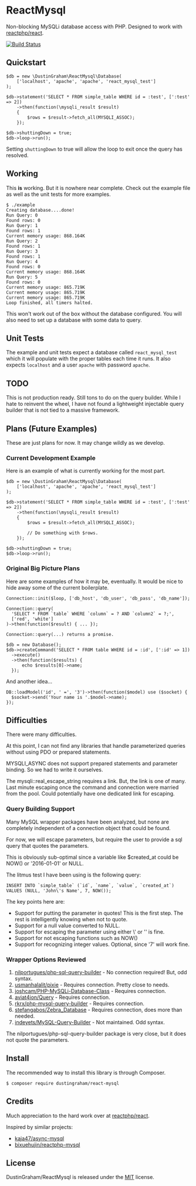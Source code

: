 # ReactMysql

Non-blocking MySQLi database access with PHP.
Designed to work with [reactphp/react](https://github.com/reactphp/react).

[![Build Status](https://travis-ci.org/dustingraham/react-mysql.svg?branch=master)](https://travis-ci.org/dustingraham/react-mysql)

## Quickstart

    $db = new \DustinGraham\ReactMysql\Database(
        ['localhost', 'apache', 'apache', 'react_mysql_test']
    );
    
    $db->statement('SELECT * FROM simple_table WHERE id = :test', [':test' => 2])
        ->then(function(\mysqli_result $result)
        {
            $rows = $result->fetch_all(MYSQLI_ASSOC);
        });
    
    $db->shuttingDown = true;
    $db->loop->run();

Setting `shuttingDown` to true will allow the loop to exit once the query has resolved.

## Working

This __is__ working. But it is nowhere near complete. Check out the example file
as well as the unit tests for more examples.

    $ ./example 
    Creating database....done!
    Run Query: 0
    Found rows: 0
    Run Query: 1
    Found rows: 1
    Current memory usage: 868.164K
    Run Query: 2
    Found rows: 1
    Run Query: 3
    Found rows: 1
    Run Query: 4
    Found rows: 0
    Current memory usage: 868.164K
    Run Query: 5
    Found rows: 0
    Current memory usage: 865.719K
    Current memory usage: 865.719K
    Current memory usage: 865.719K
    Loop finished, all timers halted.

This won't work out of the box without the database configured.
You will also need to set up a database with some data to query.

## Unit Tests

The example and unit tests expect a database called `react_mysql_test` which it
will populate with the proper tables each time it runs. It also expects `localhost`
and a user `apache` with password `apache`.

## TODO

This is not production ready. Still tons to do on the query builder.
While I hate to reinvent the wheel, I have not found a lightweight
injectable query builder that is not tied to a massive framework.

## Plans (Future Examples)

These are just plans for now. It may change wildly as we develop.

### Current Development Example

Here is an example of what is currently working for the most part.

    $db = new \DustinGraham\ReactMysql\Database(
        ['localhost', 'apache', 'apache', 'react_mysql_test']
    );
    
    $db->statement('SELECT * FROM simple_table WHERE id = :test', [':test' => 2])
        ->then(function(\mysqli_result $result)
        {
            $rows = $result->fetch_all(MYSQLI_ASSOC);
            
            // Do something with $rows.
        });
    
    $db->shuttingDown = true;
    $db->loop->run();

### Original Big Picture Plans

Here are some examples of how it may be, eventually.
It would be nice to hide away some of the current boilerplate.

    Connection::init($loop, ['db_host', 'db_user', 'db_pass', 'db_name']);
    
    Connection::query(
      'SELECT * FROM `table` WHERE `column` = ? AND `column2` = ?;',
      ['red', 'white']
    )->then(function($result) { ... });
    
    Connection::query(...) returns a promise.
    
    $db = new Database();
    $db->createCommand('SELECT * FROM table WHERE id = :id', [':id' => 1])
      ->execute()
      ->then(function($results) {
          echo $results[0]->name;
      });
    

And another idea...

    DB::loadModel('id', ' =', '3')->then(function($model) use ($socket) {
      $socket->send('Your name is '.$model->name);
    });

## Difficulties

There were many difficulties.

At this point, I can not find any libraries that handle parameterized queries
without using PDO or prepared statements.

MYSQLI_ASYNC does not support prepared statements and parameter binding. So we had to write it ourselves.

The mysqli::real_escape_string requires a link. But, the link is one of many.
Last minute escaping once the command and connection were married from the pool.
Could potentially have one dedicated link for escaping.

### Query Building Support

Many MySQL wrapper packages have been analyzed, but none are completely independent of
a connection object that could be found.

For now, we will escape parameters, but require the user to provide a sql query that quotes the parameters.

This is obviously sub-optimal since a variable like $created_at could be NOW() or '2016-01-01' or NULL. 

The litmus test I have been using is the following query:

    INSERT INTO `simple_table` (`id`, `name`, `value`, `created_at`)
    VALUES (NULL, 'John\'s Name', 7, NOW());

The key points here are:

 - Support for putting the parameter in quotes! This is the first step. The rest is intelligently knowing when not to quote.
 - Support for a null value converted to NULL.
 - Support for escaping the parameter using either \\\' or '' is fine.
 - Support for not escaping functions such as NOW()
 - Support for recognizing integer values. Optional, since '7' will work fine.

### Wrapper Options Reviewed

 1. [nilportugues/php-sql-query-builder](https://github.com/nilportugues/php-sql-query-builder) - No connection required! But, odd syntax.
 1. [usmanhalalit/pixie](https://github.com/usmanhalalit/pixie) - Requires connection. Pretty close to needs.
 1. [joshcam/PHP-MySQLi-Database-Class](https://github.com/joshcam/PHP-MySQLi-Database-Class) - Requires connection.
 1. [aviat4ion/Query](https://git.timshomepage.net/aviat4ion/Query) - Requires connection.
 1. [rkrx/php-mysql-query-builder](https://github.com/rkrx/php-mysql-query-builder) - Requires connection.
 1. [stefangabos/Zebra_Database](https://github.com/stefangabos/Zebra_Database) - Requires connection, does more than needed.
 1. [indeyets/MySQL-Query-Builder](https://github.com/indeyets/MySQL-Query-Builder) - Not maintained. Odd syntax.

The nilportugues/php-sql-query-builder package is very close, but it does not quote the parameters.

## Install

The recommended way to install this library is through Composer.

    $ composer require dustingraham/react-mysql

## Credits

Much appreciation to the hard work over at [reactphp/react](https://github.com/reactphp/react).

Inspired by similar projects:
 - [kaja47/async-mysql](https://github.com/kaja47/async-mysql)
 - [bixuehujin/reactphp-mysql](https://github.com/bixuehujin/reactphp-mysql)

## License

DustinGraham/ReactMysql is released under the [MIT](https://github.com/dustingraham/react-mysql/blob/master/LICENSE) license.
